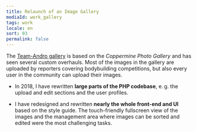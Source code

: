 ```yaml
---
title: Relaunch of an Image Gallery
mediaId: work_gallery
tags: work
locale: en
sort: 03
permalink: false
---
```

The [Team-Andro gallery](https://www.team-andro.com/gallery/) is based on the <i>Coppermine Photo Gallery</i> and has seen several custom overhauls. Most of the images in the gallery are uploaded by reporters covering bodybuilding competitions, but also every user in the community can upload their images.

* In 2018, I have rewritten **large parts of the PHP codebase**, e.&#8239;g. the upload and edit sections and the user profiles.

* I have redesigned and rewritten **nearly the whole front-end and UI** based on the style guide. The touch-friendly fullscreen view of the images and the management area where images can be sorted and edited were the most challenging tasks.
